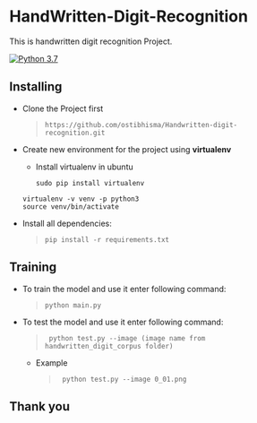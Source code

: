 # HandWritten-Digit-Recognition
This is handwritten digit recognition Project.

[![Python 3.7](https://img.shields.io/badge/python-3.7-blue.svg)](https://www.python.org/downloads/release/python-370/)

## Installing
  - Clone the Project first
    > `https://github.com/ostibhisma/Handwritten-digit-recognition.git`
  
  
  - Create new environment for the project using **virtualenv**
     - Install virtualenv in ubuntu
       ```
       sudo pip install virtualenv
       ```
     ```
    virtualenv -v venv -p python3
    source venv/bin/activate
    ```
    
  - Install all dependencies:
    > `pip install -r requirements.txt`
    
## Training
  - To train the model and use it enter following command:
    > `python main.py`
  - To test the model and use it enter following command:
    > ` python test.py --image (image name from handwritten_digit_corpus folder)`
    - Example
      > ` python test.py --image 0_01.png`
      
## Thank you 
